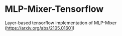 # MLP-Mixer-Tensorflow
Layer-based tensorflow implementation of MLP-Mixer (https://arxiv.org/abs/2105.01601)
